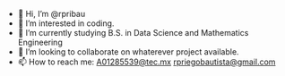 - 👋 Hi, I’m @rpribau
- 👀 I’m interested in coding.
- 🌱 I’m currently studying B.S. in Data Science and Mathematics Engineering
- 💞️ I’m looking to collaborate on whaterever project available.
- 📫 How to reach me:
      A01285539@tec.mx
      rpriegobautista@gmail.com

<!---
rpribau/rpribau is a ✨ special ✨ repository because its `README.md` (this file) appears on your GitHub profile.
You can click the Preview link to take a look at your changes.
--->
